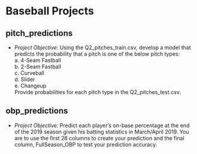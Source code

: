 # Baseball Projects

## **pitch_predictions**
- *Project Objective:* Using the Q2_pitches_train.csv, develop a model that predicts the probability that a pitch is one of the below pitch types:\
a. 4-Seam Fastball\
b. 2-Seam Fastball\
c. Curveball\
d. Slider\
e. Changeup\
Provide probabilities for each pitch type in the Q2_pitches_test.csv.

## **obp_predictions**
- *Project Objective:* Predict each player’s on-base percentage at the end of the 2019 season given his batting statistics in
March/April 2019. You are to use the first 28 columns to create your prediction and the final column,
FullSeason_OBP to test your prediction accuracy.

